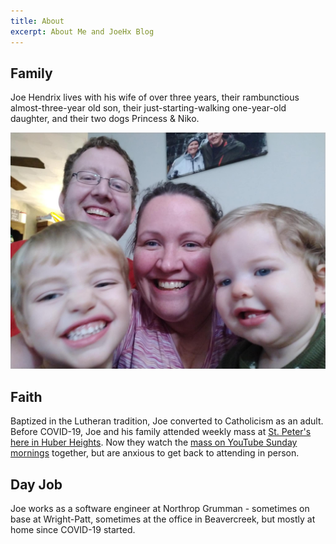 ```yaml
---
title: About
excerpt: About Me and JoeHx Blog
---
```


## Family

Joe Hendrix lives with his wife of over three years, their rambunctious almost-three-year old son, their just-starting-walking one-year-old daughter, and their two dogs Princess & Niko.

![](/family.jpg)

## Faith

Baptized in the Lutheran tradition, Joe converted to Catholicism as an adult. Before COVID-19, Joe and his family attended weekly mass at [St. Peter's here in Huber Heights](https://daytonxii.org/saint-peter-parish/). Now they watch the [mass on YouTube Sunday mornings](https://www.youtube.com/channel/UCD7S39YwDMmAuuEyE1tGkyQ/) together, but are anxious to get back to attending in person.

## Day Job

Joe works as a software engineer at Northrop Grumman - sometimes on base at Wright-Patt, sometimes at the office in Beavercreek, but mostly at home since COVID-19 started.